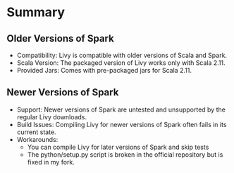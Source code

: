 # Summary
## Older Versions of Spark

* Compatibility: Livy is compatible with older versions of Scala and Spark.
* Scala Version: The packaged version of Livy works only with Scala 2.11.
* Provided Jars: Comes with pre-packaged jars for Scala 2.11.

## Newer Versions of Spark

* Support: Newer versions of Spark are untested and unsupported by the regular Livy downloads.
* Build Issues: Compiling Livy for newer versions of Spark often fails in its current state.
* Workarounds:
    * You can compile Livy for later versions of Spark and skip tests
    * The python/setup.py script is broken in the official repository but is fixed in my fork.
